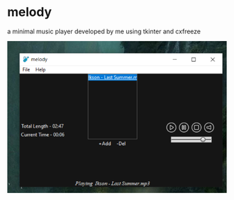 # melody
a minimal music player developed by me
using tkinter
and cxfreeze

![image of melody running](https://github.com/abhik-b/melody/blob/master/Screenshot%20(13).png)
